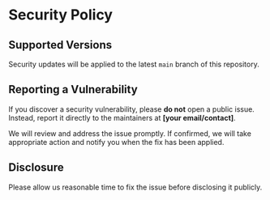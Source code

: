# Security Policy

## Supported Versions
Security updates will be applied to the latest `main` branch of this repository.

## Reporting a Vulnerability
If you discover a security vulnerability, please **do not** open a public issue.  
Instead, report it directly to the maintainers at **[your email/contact]**.

We will review and address the issue promptly. If confirmed, we will take appropriate action and notify you when the fix has been applied.

## Disclosure
Please allow us reasonable time to fix the issue before disclosing it publicly.
